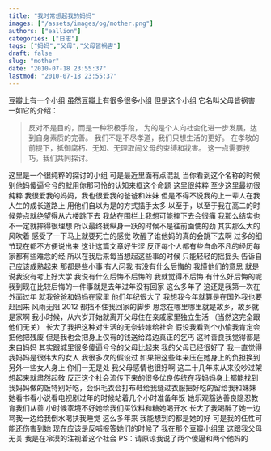 ```yaml
---
title: "我时常想起我的妈妈"
images: ["/assets/images/og/mother.png"]
authors: ["eallion"]
categories: ["日志"]
tags: ["妈妈","父母","父母皆祸害"]
draft: false
slug: "mother"
date: "2010-07-18 23:55:37"
lastmod: "2010-07-18 23:55:37"
---
```


豆瓣上有一个小组
虽然豆瓣上有很多很多小组
但是这个小组
它名叫父母皆祸害
一如它的介绍：

> 反对不是目的，而是一种积极手段，
> 为的是个人向社会化进一步发展，达到自身素质的完善。
> 我们不是不尽孝道，我们只想生活的更好。
> 在孝敬的前提下，抵御腐朽、无知、无理取闹父母的束缚和戕害。
> 这一点需要技巧，我们共同探讨。

这里是一个很纯粹的探讨的小组
可是最近里面有点混乱
当你看到这个名称的时候
别他妈傻逼兮兮的就用你那可怜的认知来框这个命题
这里很纯粹
至少这里最初很纯粹
我很爱我的妈妈，我也很爱我的爸爸和妹妹
但是不得不说我的上一辈人在我人生的成长道路上
用他们自以为是的方式插手太多
以至于，以至于我在高二的时候差点就绝望得从六楼跳下去
我站在围栏上我想可能摔下去会很痛
我那么结实也不一定就摔得很理想
所以最终我纵身一跃的时候不是往前面使的劲
其实那么大的风吹着
感受了一下马上就要死亡的感觉
吹醒了谁他妈的真的会跳下去啊
过多的细节现在都不方便说出来
这让这篇文章好生涩
反正每个人都有些自命不凡的经历每家都有些难念的经
所以在我后来每当想起这些事的时候
只能轻轻的摇摇头
告诉自己应该成熟起来
那都是些小事
有人问我
有没有什么后悔的
我懂他们的意思
就是说我没有考上好大学
我说有什么后悔不后悔的
我就觉得不后悔
有什么好后悔的呢
我到现在比较后悔的一件事就是去年过年没有回家
这么多年了
这还是我第一次在外面过年
就我爸爸和妈妈在家里
他们年纪很大了
我想我今年就算是在国外我也要赶回来
风雨无阻 2012 都挡不住我回家的脚步
思念在哪里哪里就是故乡，故乡就是家啊
我小时候，从六岁开始就离开父母住在亲戚家里独立生活
（当然这完全跟他们无关）
长大了我把这种对生活的无奈转嫁给社会
假设我看到个小偷我肯定会把他把残废
但是我也会把身上仅有的钱送给路边真正的乞丐
这种善良我觉得都是来自妈妈
其实跟城里很多傻逼兮兮的父母比起来
我的父母已经很好了
我一直觉得我妈妈是很伟大的女人
我很多次的假设过
如果把这些年来压在她身上的负担换到另外一些女人身上
你们一无是处
我父母感情也很好啊
这二十几年来从来没吵过架
想起来就肃然起敬
反正这个社会流传下来的很多优良传统在我妈妈身上都能找到
我妈妈做的饭特别好吃，会织毛衣会打布鞋给我缝过衣服把好吃的留给我和妹妹
她看书看小说看电视剧过年的时候站着几个小时准备年饭
她乐观豁达善良隐忍教育我们从善
小时候家境不好她给我们买饮料和糖她喝开水
长大了我喝醉了她一边骂我一边给我倒水喝扶我睡觉
这么多年来
我能想到的都是她的好
可是我的任性可能还伤害到她
现在应该是反哺报答她们的时候了
我在那个豆瓣小组里
这跟我父母无关
我是在冷漠的注视着这个社会
PS：请原谅我说了两个傻逼和两个他妈的
